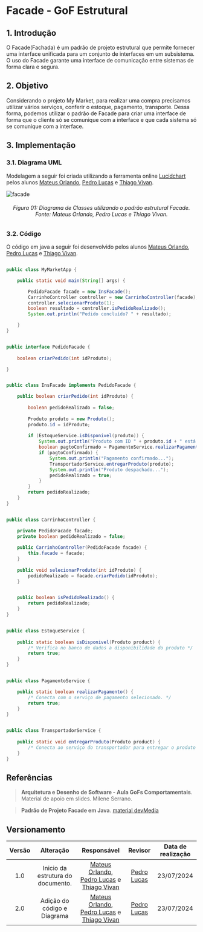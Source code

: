 # Facade - GoF Estrutural

## 1. Introdução

O Facade(Fachada) é um padrão de projeto estrutural que permite fornecer uma interface unificada para um conjunto de interfaces em um subsistema. O uso do Facade garante uma interface de comunicação entre sistemas de forma clara e segura.

## 2. Objetivo

Considerando o projeto My Market, para realizar uma compra precisamos utilizar vários serviços, conferir o estoque, pagamento, transporte. Dessa forma, podemos utilizar o padrão de Facade para criar uma interface de forma que o cliente só se comunique com a interface e que cada sistema só se comunique com a interface. 


## 3. Implementação


### 3.1. Diagrama UML


Modelagem a seguir foi criada utilizando a ferramenta online [Lucidchart](https://www.lucidchart.com/pages/) pelos alunos [Mateus Orlando](https://github.com/MateusPy), [Pedro Lucas](https://github.com/AlefMemTav) e [Thiago Vivan](https://github.com/thiago-vivan).

![facade](https://github.com/user-attachments/assets/d3f6fe6a-e129-4f3d-9115-08bde8899d37)


<h6 align = "center">Figura 01: Diagrama de Classes utilizando o padrão estrutural Facade. Fonte: Mateus Orlando, Pedro Lucas e Thiago Vivan.</h6>

### 3.2. Código

O código em java a seguir foi desenvolvido pelos alunos [Mateus Orlando](https://github.com/MateusPy), [Pedro Lucas](https://github.com/AlefMemTav) e [Thiago Vivan](https://github.com/thiago-vivan).

```java

public class MyMarketApp {

	public static void main(String[] args) {

		PedidoFacade facade = new InsFacade();
		CarrinhoController controller = new CarrinhoController(facade);
		controller.selecionarProduto(1);
		boolean resultado = controller.isPedidoRealizado();
		System.out.println("Pedido concluído? " + resultado); 

	}
}


public interface PedidoFacade {
	
	boolean criarPedido(int idProduto);

}


public class InsFacade implements PedidoFacade {

	public boolean criarPedido(int idProduto) {
		
		boolean pedidoRealizado = false;
		
		Produto produto = new Produto();
		produto.id = idProduto;
		
		if (EstoqueService.isDisponivel(produto)) {
			System.out.println("Produto com ID " + produto.id + " está disponível!");
			boolean pagtoConfirmado = PagamentoService.realizarPagamento();
			if (pagtoConfirmado) {
				System.out.println("Pagamento confirmado...");
				TransportadorService.entregarProduto(produto);
				System.out.println("Produto despachado...");
				pedidoRealizado = true;
			}
		}
		return pedidoRealizado;
	}
}


public class CarrinhoController {

	private PedidoFacade facade;
	private boolean pedidoRealizado = false;
	
	public CarrinhoController(PedidoFacade facade) {
		this.facade = facade;
	}
	
	public void selecionarProduto(int idProduto) {
		pedidoRealizado = facade.criarPedido(idProduto);
	}


	public boolean isPedidoRealizado() {
		return pedidoRealizado;
	}
}


public class EstoqueService {
	
	public static boolean isDisponivel(Produto product) {
		/* Verifica no banco de dados a disponibilidade do produto */
		return true;
	}
}


public class PagamentoService {

	public static boolean realizarPagamento() {
		/* Conecta com o serviço de pagamento selecionado. */
		return true;
	}
}


public class TransportadorService {
	
	public static void entregarProduto(Produto product) {
		/* Conecta ao serviço do transportador para entregar o produto */
	}
}


```



## Referências

> **Arquitetura e Desenho de Software - Aula GoFs Comportamentais**. Material de apoio em slides. Milene Serrano.

> **Padrão de Projeto Facade em Java**. 
[material devMedia](http://www.devmedia.com.br/padrao-de-projeto-facade-em-java/26476)

## Versionamento

| Versão | Alteração |  Responsável  | Revisor | Data de realização |
| :------: | :---: | :-----: | :----: | :----: |
| 1.0    | Inicio da estrutura do documento. | [Mateus Orlando](https://github.com/MateusPy), [Pedro Lucas](https://github.com/AlefMemTav) e [Thiago Vivan](https://github.com/thiago-vivan) | [Pedro Lucas](https://github.com/AlefMemTav) | 23/07/2024 |
| 2.0    | Adição do código e Diagrama | [Mateus Orlando](https://github.com/MateusPy), [Pedro Lucas](https://github.com/AlefMemTav) e [Thiago Vivan](https://github.com/thiago-vivan) | [Pedro Lucas](https://github.com/AlefMemTav) | 23/07/2024 |
